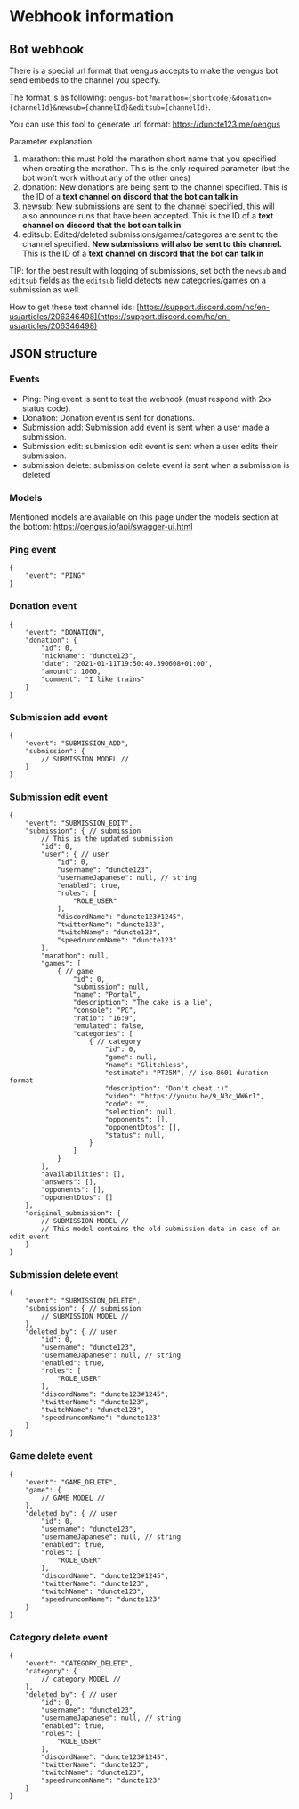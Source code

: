 # Webhook information

## Bot webhook
There is a special url format that oengus accepts to make the oengus bot send embeds to the channel you specify.

The format is as following: `oengus-bot?marathon={shortcode}&donation={channelId}&newsub={channelId}&editsub={channelId}`.

You can use this tool to generate url format: https://duncte123.me/oengus

Parameter explanation:
1. marathon: this must hold the marathon short name that you specified when creating the marathon. This is the only required parameter (but the bot won't work without any of the other ones)
2. donation: New donations are being sent to the channel specified. This is the ID of a **text channel on discord that the bot can talk in**
3. newsub: New submissions are sent to the channel specified, this will also announce runs that have been accepted. This is the ID of a **text channel on discord that the bot can talk in**
4. editsub: Edited/deleted submissions/games/categores are sent to the channel specified. **New submissions will also be sent to this channel.** This is the ID of a **text channel on discord that the bot can talk in**

TIP: for the best result with logging of submissions, set both the `newsub` and `editsub` fields as the `editsub` field detects new categories/games on a submission as well.

How to get these text channel ids: [https://support.discord.com/hc/en-us/articles/206346498](https://support.discord.com/hc/en-us/articles/206346498)

## JSON structure
### Events
- Ping: Ping event is sent to test the webhook (must respond with 2xx status code).
- Donation: Donation event is sent for donations.
- Submission add: Submission add event is sent when a user made a submission.
- Submission edit: submission edit event is sent when a user edits their submission.
- submission delete: submission delete event is sent when a submission is deleted


### Models
Mentioned models are available on this page under the models section at the bottom: https://oengus.io/api/swagger-ui.html


### Ping event
```json5
{
    "event": "PING"
}
```
### Donation event
```json5
{
    "event": "DONATION",
    "donation": {
        "id": 0,
        "nickname": "duncte123",
        "date": "2021-01-11T19:50:40.390608+01:00",
        "amount": 1000,
        "comment": "I like trains"
    }
}
```
### Submission add event
```json5
{
    "event": "SUBMISSION_ADD",
    "submission": {
        // SUBMISSION MODEL //
    }
}
```
### Submission edit event
```json5
{
    "event": "SUBMISSION_EDIT",
    "submission": { // submission
        // This is the updated submission
        "id": 0,
        "user": { // user
            "id": 0,
            "username": "duncte123",
            "usernameJapanese": null, // string
            "enabled": true,
            "roles": [
                "ROLE_USER"
            ],
            "discordName": "duncte123#1245",
            "twitterName": "duncte123",
            "twitchName": "duncte123",
            "speedruncomName": "duncte123"
        },
        "marathon": null,
        "games": [
            { // game
                "id": 0,
                "submission": null,
                "name": "Portal",
                "description": "The cake is a lie",
                "console": "PC",
                "ratio": "16:9",
                "emulated": false,
                "categories": [
                    { // category
                        "id": 0,
                        "game": null,
                        "name": "Glitchless",
                        "estimate": "PT25M", // iso-8601 duration format
                        "description": "Don't cheat :)",
                        "video": "https://youtu.be/9_N3c_WW6rI",
                        "code": "",
                        "selection": null,
                        "opponents": [],
                        "opponentDtos": [],
                        "status": null,
                    }
                ]
            }
        ],
        "availabilities": [],
        "answers": [],
        "opponents": [],
        "opponentDtos": []
    },
    "original_submission": {
        // SUBMISSION MODEL //
        // This model contains the old submission data in case of an edit event
    }
}
```
### Submission delete event
```json5
{
    "event": "SUBMISSION_DELETE",
    "submission": { // submission
        // SUBMISSION MODEL //
    },
    "deleted_by": { // user
        "id": 0,
        "username": "duncte123",
        "usernameJapanese": null, // string
        "enabled": true,
        "roles": [
            "ROLE_USER"
        ],
        "discordName": "duncte123#1245",
        "twitterName": "duncte123",
        "twitchName": "duncte123",
        "speedruncomName": "duncte123"
    }
}
```
### Game delete event
```json5
{
    "event": "GAME_DELETE",
    "game": {
        // GAME MODEL //
    },
    "deleted_by": { // user
        "id": 0,
        "username": "duncte123",
        "usernameJapanese": null, // string
        "enabled": true,
        "roles": [
            "ROLE_USER"
        ],
        "discordName": "duncte123#1245",
        "twitterName": "duncte123",
        "twitchName": "duncte123",
        "speedruncomName": "duncte123"
    }
}
```
### Category delete event
```json5
{
    "event": "CATEGORY_DELETE",
    "category": {
        // category MODEL //
    },
    "deleted_by": { // user
        "id": 0,
        "username": "duncte123",
        "usernameJapanese": null, // string
        "enabled": true,
        "roles": [
            "ROLE_USER"
        ],
        "discordName": "duncte123#1245",
        "twitterName": "duncte123",
        "twitchName": "duncte123",
        "speedruncomName": "duncte123"
    }
}
```

